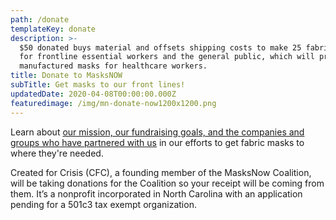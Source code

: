 ```yaml
---
path: /donate
templateKey: donate
description: >-
  $50 donated buys material and offsets shipping costs to make 25 fabric masks
  for frontline essential workers and the general public, which will preserve
  manufactured masks for healthcare workers.
title: Donate to MasksNOW
subTitle: Get masks to our front lines!
updatedDate: 2020-04-08T00:00:00.000Z
featuredimage: /img/mn-donate-now1200x1200.png
---
```

Learn about [our mission, our fundraising goals, and the companies and groups who have partnered with us](https://masksnow.org/fundraising-goals/) in our efforts to get fabric masks to where they're needed.

Created for Crisis (CFC), a founding member of the MasksNow Coalition, will be taking donations for the Coalition so your receipt will be coming from them. It’s a nonprofit incorporated in North Carolina with an application pending for a 501c3 tax exempt organization.